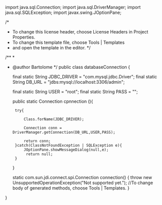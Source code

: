
import java.sql.Connection;
import java.sql.DriverManager;
import java.sql.SQLException;
import javax.swing.JOptionPane;

/*
 * To change this license header, choose License Headers in Project Properties.
 * To change this template file, choose Tools | Templates
 * and open the template in the editor.
 */

/**
 *
 * @author Bartolome
 */
public class databaseConnection {
    
    final static String JDBC_DRIVER = "com.mysql.jdbc.Driver";
    final static String DB_URL = "jdbs:mysql://localhost:3306/admin";
    
    final static String USER = "root";
    final static String PASS = "";
    
    public static Connection cpnnection (){
        
        try{
            
            Class.forName(JDBC_DRIVER);
            
            Connection conn = DriverManager.getConnection(DB_URL,USER,PASS);
            
            return conn;
        }catch(ClassNotFoundException | SQLException e){
            JOptionPane.showMessageDialog(null,e);
             return null;
        }
     
    }

    static com.sun.jdi.connect.spi.Connection connection() {
        throw new UnsupportedOperationException("Not supported yet."); //To change body of generated methods, choose Tools | Templates.
    }
    
}
